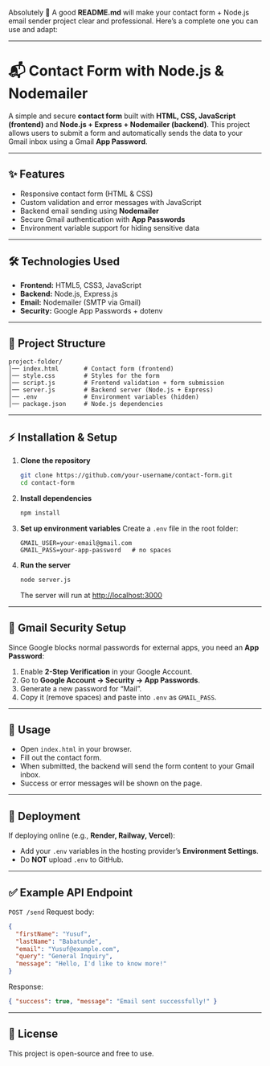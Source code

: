 Absolutely 🚀 A good **README.md** will make your contact form + Node.js email sender project clear and professional. Here’s a complete one you can use and adapt:

---

# 📬 Contact Form with Node.js & Nodemailer

A simple and secure **contact form** built with **HTML, CSS, JavaScript (frontend)** and **Node.js + Express + Nodemailer (backend)**.
This project allows users to submit a form and automatically sends the data to your Gmail inbox using a Gmail **App Password**.

---

## ✨ Features

* Responsive contact form (HTML & CSS)
* Custom validation and error messages with JavaScript
* Backend email sending using **Nodemailer**
* Secure Gmail authentication with **App Passwords**
* Environment variable support for hiding sensitive data

---

## 🛠️ Technologies Used

* **Frontend:** HTML5, CSS3, JavaScript
* **Backend:** Node.js, Express.js
* **Email:** Nodemailer (SMTP via Gmail)
* **Security:** Google App Passwords + dotenv

---

## 📂 Project Structure

```
project-folder/
│── index.html       # Contact form (frontend)
│── style.css        # Styles for the form
│── script.js        # Frontend validation + form submission
│── server.js        # Backend server (Node.js + Express)
│── .env             # Environment variables (hidden)
│── package.json     # Node.js dependencies
```

---

## ⚡ Installation & Setup

1. **Clone the repository**

   ```bash
   git clone https://github.com/your-username/contact-form.git
   cd contact-form
   ```

2. **Install dependencies**

   ```bash
   npm install
   ```

3. **Set up environment variables**
   Create a `.env` file in the root folder:

   ```env
   GMAIL_USER=your-email@gmail.com
   GMAIL_PASS=your-app-password   # no spaces
   ```

4. **Run the server**

   ```bash
   node server.js
   ```

   The server will run at [http://localhost:3000](http://localhost:3000)

---

## 🔐 Gmail Security Setup

Since Google blocks normal passwords for external apps, you need an **App Password**:

1. Enable **2-Step Verification** in your Google Account.
2. Go to **Google Account → Security → App Passwords**.
3. Generate a new password for “Mail”.
4. Copy it (remove spaces) and paste into `.env` as `GMAIL_PASS`.

---

## 📧 Usage

* Open `index.html` in your browser.
* Fill out the contact form.
* When submitted, the backend will send the form content to your Gmail inbox.
* Success or error messages will be shown on the page.

---

## 🚀 Deployment

If deploying online (e.g., **Render, Railway, Vercel**):

* Add your `.env` variables in the hosting provider’s **Environment Settings**.
* Do **NOT** upload `.env` to GitHub.

---

## ✅ Example API Endpoint

`POST /send`
Request body:

```json
{
  "firstName": "Yusuf",
  "lastName": "Babatunde",
  "email": "Yusuf@example.com",
  "query": "General Inquiry",
  "message": "Hello, I'd like to know more!"
}
```

Response:

```json
{ "success": true, "message": "Email sent successfully!" }
```

---

## 📜 License

This project is open-source and free to use.